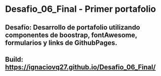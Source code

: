 # Desafio_06_Final - Primer portafolio
## Desafío: Desarrollo de portafolio utilizando componentes de boostrap, fontAwesome, formularios y links de GithubPages.
## Build: https://ignaciovq27.github.io/Desafio_06_Final/
